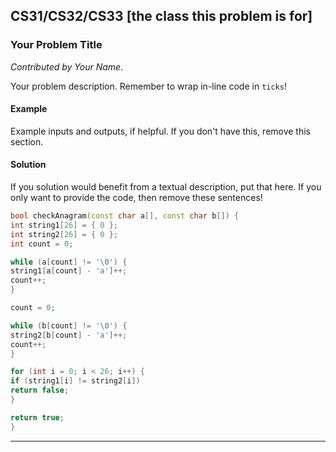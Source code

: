 
## CS31/CS32/CS33 [the class this problem is for]

### Your Problem Title

*Contributed by Your Name*.

Your problem description. Remember to wrap in-line code in `ticks`!

#### Example

Example inputs and outputs, if helpful. If you don't have this, remove this section.

#### Solution

If you solution would benefit from a textual description, put that here. If you only want to provide the code, then remove these sentences!

```cpp
bool checkAnagram(const char a[], const char b[]) {
int string1[26] = { 0 };
int string2[26] = { 0 };
int count = 0;

while (a[count] != '\0') {
string1[a[count] - 'a']++;
count++;
}

count = 0;

while (b[count] != '\0') {
string2[b[count] - 'a']++;
count++;
}

for (int i = 0; i < 26; i++) {
if (string1[i] != string2[i])
return false;
}

return true;
}
```

---
